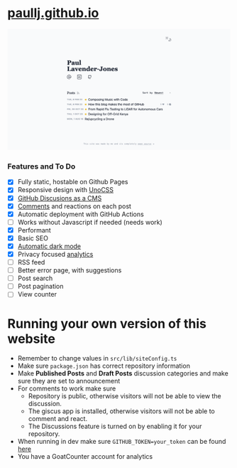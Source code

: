 # [paullj.github.io](https://paullj.github.io)

![Screenshot of Website](https://raw.githubusercontent.com/paullj/paullj.github.io/main/screenshot.png)

### Features and To Do
- [x] Fully static, hostable on Github Pages
- [x] Responsive design with [UnoCSS](https://github.com/antfu/unocss)
- [x] [GitHub Discusions as a CMS](https://github.com/paullj/paullj.github.io/discussions/20)
- [x] [Comments](https://github.com/paullj/paullj.github.io/discussions/20#discussioncomment-2132732) and reactions on each post
- [x] Automatic deployment with GitHub Actions
- [ ] Works without Javascript if needed (needs work)
- [x] Performant
- [x] Basic SEO
- [x] [Automatic dark mode](https://github.com/paullj/paullj.github.io/blob/main/src/lib/components/ToggleDarkMode.svelte)
- [x] Privacy focused [analytics](https://www.goatcounter.com/)
- [ ] RSS feed
- [ ] Better error page, with suggestions
- [ ] Post search
- [ ] Post pagination
- [ ] View counter

# Running your own version of this website
- Remember to change values in `src/lib/siteConfig.ts`
- Make sure `package.json` has correct repository information
- Make **Published Posts** and **Draft Posts** discussion categories and make sure they are set to announcement
- For comments to work make sure
  - Repository is public, otherwise visitors will not be able to view the discussion.
  - The giscus app is installed, otherwise visitors will not be able to comment and react.
  - The Discussions feature is turned on by enabling it for your repository.
- When running in dev make sure `GITHUB_TOKEN=your_token` can be found [here](https://github.com/settings/tokens)
- You have a GoatCounter account for analytics

